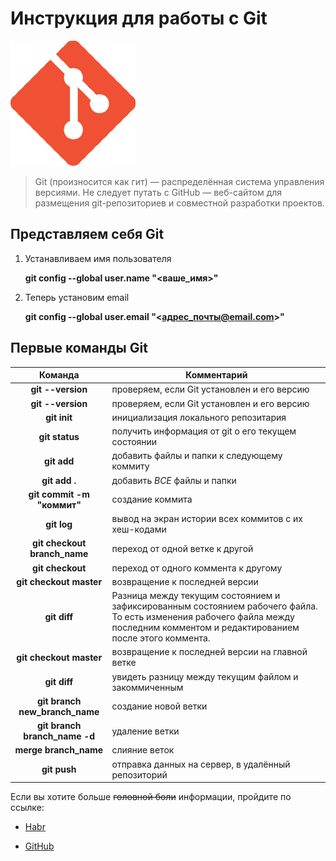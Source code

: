 # Инструкция для работы с Git
![alt-текст](18133.png "Логотип Git")

 >Git (произносится как гит) — распределённая система управления версиями. Не следует путать с GitHub — веб-сайтом для размещения git-репозиториев и совместной разработки проектов.

## Представляем себя Git

1. Устанавливаем имя пользователя

    **git config --global user.name "<ваше_имя>"**
2. Теперь установим email

    **git config --global user.email "<адрес_почты@email.com>"**

## Первые команды Git
Команда | Комментарий 
:------:|------
**git --version**|проверяем, если Git установлен и его версию
**git --version** |проверяем, если Git установлен и его версию
**git init** | инициализация локального репозитария
 **git status** | получить информация от git о его текущем состоянии
 **git add** | добавить файлы и папки к следующему коммиту
 **git add .** | добавить *ВСЕ* файлы и папки
 **git commit -m "коммит"** | создание коммита
**git log** | вывод на экран истории всех коммитов с их хеш-кодами
**git checkout branch_name** | переход от одной ветке к другой
**git checkout** | переход от одного коммента к другому
**git checkout master** | возвращение к последней версии
 **git diff** | Разница между текущим состоянием и зафиксированным состоянием рабочего файла. То есть изменения рабочего файла между последним комментом и редактированием после этого коммента. 
**git checkout master** | возвращение к последней версии на главной ветке
 **git diff** | увидеть разницу между текущим файлом и закоммиченным
**git branch new_branch_name** | создание новой ветки
**git branch branch_name -d** | удаление ветки
**merge branch_name** | слияние веток
**git push** | отправка данных на сервер, в удалённый репозиторий

Если вы хотите больше ~~головной боли~~ информации, пройдите по ссылке: 
* [Habr](https://github.com/sandino/Markdown-Cheatsheet#images)

* [GitHub](https://github.com/sandino/Markdown-Cheatsheet#images)